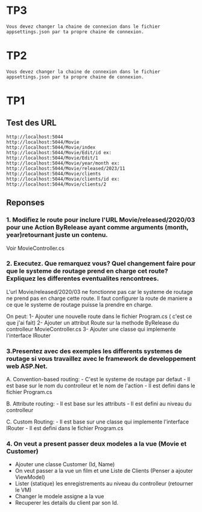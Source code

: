 # TP3
    Vous devez changer la chaine de connexion dans le fichier appsettings.json par ta propre chaine de connexion.

# TP2
    Vous devez changer la chaine de connexion dans le fichier appsettings.json par ta propre chaine de connexion.

# TP1
## Test des URL
	http://localhost:5044
	http://localhost:5044/Movie
	http://localhost:5044/Movie/index
	http://localhost:5044/Movie/Edit/id ex: http://localhost:5044/Movie/Edit/1
	http://localhost:5044/Movie/year/month ex: http://localhost:5044/Movie/released/2023/11
	http://localhost:5044/Movie/clients
	http://localhost:5044/Movie/clients/id ex: http://localhost:5044/Movie/clients/2


## Reponses
### 1. Modifiez le route pour inclure l'URL Movie/released/2020/03 pour une Action ByRelease ayant comme arguments (month, year)retournant juste un contenu.

Voir MovieController.cs

### 2. Executez. Que remarquez vous? Quel changement faire pour que le systeme de routage prend en charge cet route? Expliquez les differentes eventualites rencontrees.

L'url Movie/released/2020/03 ne fonctionne pas car le systeme de routage ne prend pas en charge cette route. Il faut configurer la route de maniere a ce que le systeme de routage puisse la prendre en charge. 

On peut:
	1- Ajouter une nouvelle route dans le fichier Program.cs ( c'est ce que j'ai fait)
	2- Ajouter un attribut Route sur la methode ByRelease du controlleur MovieController.cs
	3- Ajouter une classe qui implemente l'interface IRouter


### 3.Presentez avec des exemples les differents systemes de routage si vous travaillez avec le framework de developpement web ASP.Net.

A. Convention-based routing: 
	- C'est le systeme de routage par defaut
	- Il est base sur le nom du controlleur et le nom de l'action
	- Il est defini dans le fichier Program.cs

B. Attribute routing:
	- Il est base sur les attributs
	- Il est defini au niveau du controlleur

C. Custom Routing:
	- Il est base sur une classe qui implemente l'interface IRouter
	- Il est defini dans le fichier Program.cs

### 4. On veut a present passer deux modeles a la vue (Movie et Customer)
- Ajouter une classe Customer (Id, Name)
- On veut passer a la vue un film et une Liste de Clients (Penser a ajouter ViewModel)
- Lister (statique) les enregistrements au niveau du controlleur (retourner le VM)
- Changer le modele assigne a la vue
- Recuperer les details du client par son Id.
